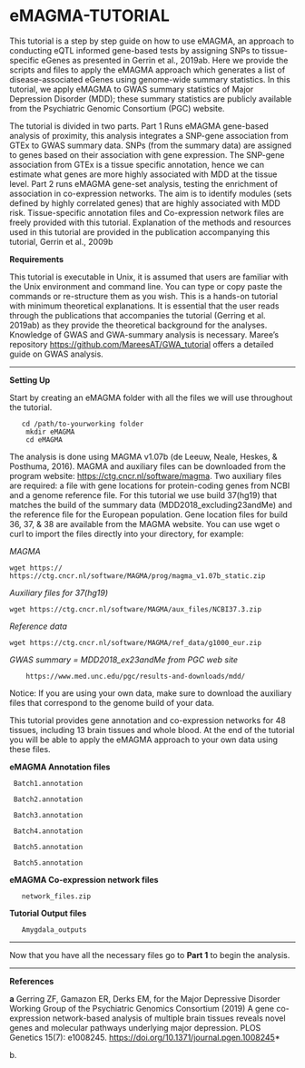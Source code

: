# eMAGMA-TUTORIAL

This tutorial is a step by step guide on how to use eMAGMA, an approach to conducting eQTL informed gene-based tests by assigning SNPs to tissue-specific eGenes as presented in Gerrin et al., 2019ab. Here we provide the scripts and files to apply the eMAGMA approach which generates a list of disease-associated eGenes using genome-wide summary statistics. In this tutorial, we apply eMAGMA to GWAS summary statistics of Major Depression Disorder (MDD); these summary statistics are publicly available from the Psychiatric Genomic Consortium (PGC) website.

The tutorial is divided in two parts. Part 1 Runs eMAGMA gene-based analysis of proximity, this analysis integrates a SNP-gene association from GTEx to GWAS summary data. SNPs (from the summary data) are assigned to genes based on their association with gene expression. The SNP-gene association from GTEx is a tissue specific annotation, hence we can estimate what genes are more highly associated with MDD at the tissue level. Part 2 runs eMAGMA gene-set analysis, testing the enrichment of association in co-expression networks. The aim is to identify modules (sets defined by highly correlated genes) that are highly associated with MDD risk.
Tissue-specific annotation files and Co-expression network files are freely provided with this tutorial. Explanation of the methods and resources used in this tutorial are provided in the publication accompanying this tutorial, Gerrin et al., 2009b


**Requirements** 

This tutorial is executable in Unix, it is assumed that users are familiar with the Unix environment and command line. You can type or copy paste the commands or re-structure them as you wish. This is a hands-on tutorial with minimum theoretical explanations. It is essential that the user reads through the publications that accompanies the tutorial (Gerring et al. 2019ab) as they provide the theoretical background for the analyses. Knowledge of GWAS and GWA-summary analysis is necessary. Maree’s repository https://github.com/MareesAT/GWA_tutorial offers a detailed guide on GWAS analysis.


*************************************



**Setting Up**


Start by creating an eMAGMA folder with all the files we will use throughout the tutorial.
       
       cd /path/to-yourworking folder
        mkdir eMAGMA
        cd eMAGMA
        
The analysis is done using MAGMA v1.07b (de Leeuw, Neale, Heskes, & Posthuma, 2016). MAGMA and auxiliary files can be downloaded from the program website: https://ctg.cncr.nl/software/magma. Two auxiliary files are required: a file with gene locations for protein-coding genes from NCBI and a genome reference file. For this tutorial we use build 37(hg19) that matches the build of the summary data (MDD2018_excluding23andMe) and the reference file for the European population. Gene location files for build 36, 37, & 38 are available from the MAGMA website. You can use wget o curl to import the files directly into your directory, for example:



*MAGMA*
    
    wget https:// https://ctg.cncr.nl/software/MAGMA/prog/magma_v1.07b_static.zip

*Auxiliary files for 37(hg19)*
        
    wget https://ctg.cncr.nl/software/MAGMA/aux_files/NCBI37.3.zip

*Reference data*
    
    wget https://ctg.cncr.nl/software/MAGMA/ref_data/g1000_eur.zip

*GWAS summary = MDD2018_ex23andMe from PGC web site*
        
        https://www.med.unc.edu/pgc/results-and-downloads/mdd/
        
        

Notice: If you are using your own data, make sure to download the auxiliary files that correspond to the genome build of your data.

This tutorial provides gene annotation and co-expression networks for 48 tissues, including 13 brain tissues and whole blood. At the end of the tutorial you will be able to apply the eMAGMA approach to your own data using these files.

**eMAGMA Annotation files**

     Batch1.annotation

     Batch2.annotation

     Batch3.annotation

     Batch4.annotation

     Batch5.annotation

     Batch5.annotation

**eMAGMA Co-expression network files**

       network_files.zip

**Tutorial Output files**

       Amygdala_outputs


*************************************

Now that you have all the necessary files go to **Part 1** to begin the analysis.




****************************************



**References**

**a** Gerring ZF, Gamazon ER, Derks EM, for the Major Depressive Disorder Working Group of the Psychiatric Genomics Consortium (2019) A gene co-expression network-based analysis of multiple brain tissues reveals novel genes and molecular pathways underlying major depression. PLOS Genetics 15(7): e1008245. https://doi.org/10.1371/journal.pgen.1008245*

b.
